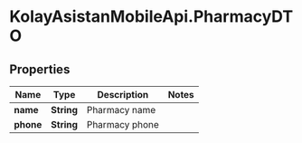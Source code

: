 # KolayAsistanMobileApi.PharmacyDTO

## Properties

Name | Type | Description | Notes
------------ | ------------- | ------------- | -------------
**name** | **String** | Pharmacy name | 
**phone** | **String** | Pharmacy phone | 


